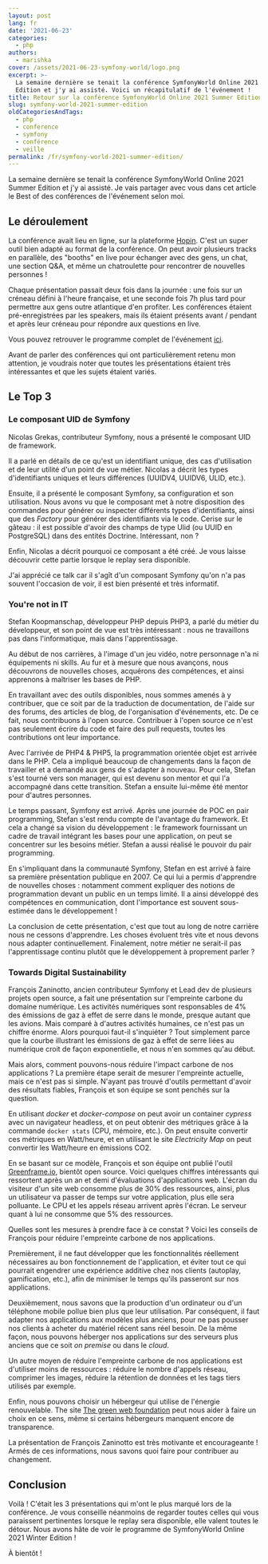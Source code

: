 ```yaml
---
layout: post
lang: fr
date: '2021-06-23'
categories:
  - php
authors:
  - marishka
cover: /assets/2021-06-23-symfony-world/logo.png
excerpt: >-
  La semaine dernière se tenait la conférence SymfonyWorld Online 2021 Summer
  Edition et j'y ai assisté. Voici un récapitulatif de l'événement !
title: Retour sur la conférence SymfonyWorld Online 2021 Summer Edition
slug: symfony-world-2021-summer-edition
oldCategoriesAndTags:
  - php
  - conference
  - symfony
  - conférence
  - veille
permalink: /fr/symfony-world-2021-summer-edition/
---
```


La semaine dernière se tenait la conférence SymfonyWorld Online 2021 Summer Edition et j'y ai assisté. Je vais partager avec vous dans cet article le Best of des conférences de l'événement selon moi.


## Le déroulement
La conférence avait lieu en ligne, sur la plateforme [Hopin](https://hopin.com/). C'est un super outil bien adapté au format de la conférence. On peut avoir plusieurs tracks en parallèle, des "booths" en live pour échanger avec des gens, un chat, une section Q&A, et même un chatroulette pour rencontrer de nouvelles personnes !

Chaque présentation passait deux fois dans la journée : une fois sur un créneau défini à l'heure française, et une seconde fois 7h plus tard pour permettre aux gens outre atlantique d'en profiter. Les conférences étaient pré-enregistrées par les speakers, mais ils étaient présents avant / pendant et après leur créneau pour répondre aux questions en live.

Vous pouvez retrouver le programme complet de l'événement [ici](https://symfony.com/blog/symfonyworld-online-2021-summer-edition-starts-today?utm_source=Symfony%20Blog%20Feed&utm_medium=feed).

Avant de parler des conférences qui ont particulièrement retenu mon attention, je voudrais noter que toutes les présentations étaient très intéressantes et que les sujets étaient variés.

## Le Top 3

### Le composant UID de Symfony

Nicolas Grekas, contributeur Symfony, nous a présenté le composant UID de framework.

Il a parlé en détails de ce qu'est un identifiant unique, des cas d'utilisation et de leur utilité d'un point de vue métier. Nicolas a décrit les types d'identifiants uniques et leurs différences (UUIDV4, UUIDV6, ULID, etc.).

Ensuite, il a présenté le composant Symfony, sa configuration et son utilisation. Nous avons vu que le composant met à notre disposition des commandes pour générer ou inspecter différents types d'identifiants, ainsi que des _Factory_ pour générer des identifiants via le code. Cerise sur le gâteau : il est possible d'avoir des champs de type Ulid (ou UUID en PostgreSQL) dans des entités Doctrine. Intéressant, non ?

Enfin, Nicolas a décrit pourquoi ce composant a été créé. Je vous laisse découvrir cette partie lorsque le replay sera disponible.

J'ai apprécié ce talk car il s'agît d'un composant Symfony qu'on n'a pas souvent l'occasion de voir, il est bien présenté et très informatif.

### You're not in IT

Stefan Koopmanschap, développeur PHP depuis PHP3, a parlé du métier du développeur, et son point de vue est très intéressant : nous ne travaillons pas dans l'informatique, mais dans l'apprentissage.

Au début de nos carrières, à l'image d'un jeu vidéo, notre personnage n'a ni équipements ni skills. Au fur et à mesure que nous avançons, nous découvrons de nouvelles choses, acquérons des compétences, et ainsi apprenons à maîtriser les bases de PHP.

En travaillant avec des outils disponibles, nous sommes amenés à y contribuer, que ce soit par de la traduction de documentation, de l'aide sur des forums, des articles de blog, de l'organisation d'événements, etc. De ce fait, nous contribuons à l'open source. Contribuer à l'open source ce n'est pas seulement écrire du code et faire des pull requests, toutes les contributions ont leur importance.

Avec l'arrivée de PHP4 & PHP5, la programmation orientée objet est arrivée dans le PHP. Cela a impliqué beaucoup de changements dans la façon de travailler et a demandé aux gens de s'adapter à nouveau. Pour cela, Stefan s'est tourné vers son manager, qui est devenu son mentor et qui l'a accompagné dans cette transition. Stefan a ensuite lui-même été mentor pour d'autres personnes.

Le temps passant, Symfony est arrivé. Après une journée de POC en pair programming, Stefan s'est rendu compte de l'avantage du framework. Et cela a changé sa vision du développement : le framework fournissant un cadre de travail intégrant les bases pour une application, on peut se concentrer sur les besoins métier. Stefan a aussi réalisé le pouvoir du pair programming.

En s'impliquant dans la communauté Symfony, Stefan en est arrivé à faire sa première présentation publique en 2007. Ce qui lui a permis d'apprendre de nouvelles choses : notamment comment expliquer des notions de programmation devant un public en un temps limité. Il a ainsi développé des compétences en communication, dont l'importance est souvent sous-estimée dans le développement !

La conclusion de cette présentation, c'est que tout au long de notre carrière nous ne cessons d'apprendre. Les choses évoluent très vite et nous devons nous adapter continuellement. Finalement, notre métier ne serait-il pas l'apprentissage continu plutôt que le développement à proprement parler ?

### Towards Digital Sustainability

François Zaninotto, ancien contributeur Symfony et Lead dev de plusieurs projets open source, a fait une présentation sur l'empreinte carbone du domaine numérique. Les activités numériques sont responsables de 4% des émissions de gaz à effet de serre dans le monde, presque autant que les avions. Mais comparé à d'autres activités humaines, ce n'est pas un chiffre énorme. Alors pourquoi faut-il s'inquiéter ? Tout simplement parce que la courbe illustrant les émissions de gaz à effet de serre liées au numérique croit de façon exponentielle, et nous n'en sommes qu'au début.

Mais alors, comment pouvons-nous réduire l'impact carbone de nos applications ? La première étape serait de mesurer l'empreinte actuelle, mais ce n'est pas si simple. N'ayant pas trouvé d'outils permettant d'avoir des résultats fiables, François et son équipe se sont penchés sur la question.

En utilisant _docker_ et _docker-compose_ on peut avoir un container _cypress_ avec un navigateur headless, et on peut obtenir des métriques grâce à la commande `docker stats` (CPU, mémoire, etc.). On peut ensuite convertir ces métriques en Watt/heure, et en utilisant le site _Electricity Map_ on peut convertir les Watt/heure en émissions CO2.

En se basant sur ce modèle, François et son équipe ont publié l'outil [Greenframe.io](https://Greenframe.io), bientôt open source. Voici quelques chiffres intéressants qui ressortent après un an et demi d'évaluations d'applications web. L'écran du visiteur d'un site web consomme plus de 30% des ressources, ainsi, plus un utilisateur va passer de temps sur votre application, plus elle sera polluante. Le CPU et les appels réseau arrivent après l'écran. Le serveur quant à lui ne consomme que 5% des ressources.

Quelles sont les mesures à prendre face à ce constat ? Voici les conseils de François pour réduire l'empreinte carbone de nos applications.

Premièrement, il ne faut développer que les fonctionnalités réellement nécessaires au bon fonctionnement de l'application, et éviter tout ce qui pourrait engendrer une expérience additive chez nos clients (autoplay, gamification, etc.), afin de minimiser le temps qu'ils passeront sur nos applications.

Deuxièmement, nous savons que la production d'un ordinateur ou d'un téléphone mobile pollue bien plus que leur utilisation. Par conséquent, il faut adapter nos applications aux modèles plus anciens, pour ne pas pousser nos clients à acheter du matériel récent sans réel besoin. De la même façon, nous pouvons héberger nos applications sur des serveurs plus anciens que ce soit _on premise_ ou dans le _cloud_.

Un autre moyen de réduire l'empreinte carbone de nos applications est d'utiliser moins de ressources : réduire le nombre d'appels réseau, comprimer les images, réduire la rétention de données et les tags tiers utilisés par exemple.

Enfin, nous pouvons choisir un hébergeur qui utilise de l'énergie renouvelable. The site [The green web foundation](https://www.thegreenwebfoundation.org/) peut nous aider à faire un choix en ce sens, même si certains hébergeurs manquent encore de transparence.

La présentation de François Zaninotto est très motivante et encourageante ! Armés de ces informations, nous savons quoi faire pour contribuer au changement.

## Conclusion

Voilà ! C'était les 3 présentations qui m'ont le plus marqué lors de la conférence. Je vous conseille néanmoins de regarder toutes celles qui vous paraissent pertinentes lorsque le replay sera disponible, elle valent toutes le détour. Nous avons hâte de voir le programme de SymfonyWorld Online 2021 Winter Edition !

À bientôt !
